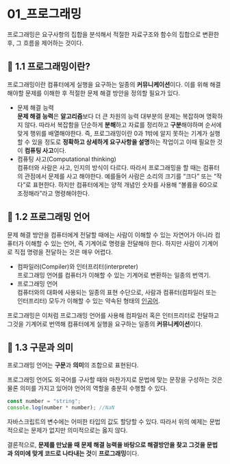 # 01\_프로그래밍


프로그래밍은 요구사항의 집합을 분석해서 적절한 자료구조와 함수의 집합으로 변환한 후, 그 흐름을 제어하는 것이다.

## 📌 1.1 프로그래밍이란?

프로그래밍이란 컴퓨터에게 실행을 요구하는 일종의 **커뮤니케이션**이다. 이를 위해 해결해야할 문제를 이해한 후 적절한 문제 해결 방안을 정의할 필요가 있다.

- 문제 해결 능력  
  **문제 해결 능력**은 **알고리즘**보다 더 큰 차원의 능력
  대부분의 문제는 복잡하며 명확하지 않다. 따라서 복잡함을 단순하게 **분해**하고 자료를 정리하고 **구분**해야하며 순서에 맞게 행위를 배열해야한다. 즉, 프로그래밍이란 0과 1밖에 알지 못하는 기계가 실행할 수 있을 정도로 **정확하고 상세하게 요구사항을 설명**하는 작업이고 이때 필요한 것이 **컴퓨팅 사고**이다.
- 컴퓨팅 사고(Computational thinking)  
  컴퓨터와 사람은 사고, 인지의 방식이 다르다. 따라서 프로그래밍을 할 때는 컴퓨터의 관점에서 문제를 사고 해야한다.
  예를들어 사람은 소리의 크기를 “크다” 또는 “작다”로 표현한다. 하지만 컴퓨터에게는 양적 개념인 숫자를 사용해 “볼륨을 60으로 조정해라”라고 명령해야한다.

## 📌 1.2 프로그래밍 언어

문제 해결 방안을 컴퓨터에게 전달할 때에는 사람이 이해할 수 있는 자연어가 아니라 컴퓨터가 이해할 수 있는 언어, 즉 기계어로 명령을 전달해야 한다. 하지만 사람이 기계어로 직접 명령을 전달하는 것은 매우 어렵다.

- 컴파일러(Compiler)와 인터프리터(interpreter)  
  프로그래밍 언어를 컴퓨터가 이해할 수 있는 기계어로 변환하는 일종의 번역기.
- 프로그래밍 언어  
  컴퓨터와의 대화에 사용되는 일종의 표현 수단으로, 사람과 컴퓨터(컴파일러 또는 인터프리터) 모두가 이해할 수 있는 약속된 형태의 [인공어](https://ko.wikipedia.org/wiki/%EC%9D%B8%EA%B3%B5%EC%96%B4).

프로그래밍은 이처럼 프로그래밍 언어를 사용해 컴파일러 혹은 인터프리터로 전달하고 그것을 기계어로 번역해 컴퓨터에게 실행을 요구하는 일종의 **커뮤니케이션**이다.

## 📌 1.3 구문과 의미

프로그래밍 언어는 **구문**과 **의미**의 조합으로 표현된다.

프로그래밍 언어도 외국어를 구사할 때와 마찬가지로 문법에 맞는 문장을 구성하는 것은 물론 의미를 가지고 있어야 언어의 역할을 충분히 수행할 수 있다.

```jsx
const number = "string";
console.log(number * number); //NaN
```

자바스크립트의 변수에는 어떠한 타입의 값도 할당할 수 있다. 따라서 위의 예제는 문법적으로는 문제가 없지만 의미적으로는 옳지 않다.

결론적으로, **문제를 만났을 때 문제 해결 능력을 바탕으로 해결방안을 찾고 그것을 문법과 의미에 맞게 코드로 나타내는 것**이 **프로그래밍**이다.
